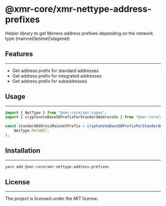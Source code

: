 # @xmr-core/xmr-nettype-address-prefixes

Helper library to get Monero address prefixes depending on the network type (mainnet|testnet|stagenet)

## Features

---

-   Get address prefix for standard addresses
-   Get address prefix for integrated addresses
-   Get address prefix for subaddresses

## Usage

---

```ts
import { NetType } from "@xmr-core/xmr-types";
import { cryptonoteBase58PrefixForStandardAddressOn } from "@xmr-core/xmr-nettype-address-prefixes";

const standardAddressMainnetPrefix = cryptonoteBase58PrefixForStandardAddressOn(
	NetType.MAINNET,
);
```

## Installation

---

```sh
yarn add @xmr-core/xmr-nettype-address-prefixes
```

## License

---

The project is licensed under the MIT license.
